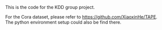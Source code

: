 This is the code for the KDD group project.

For the Cora dataset, please refer to https://github.com/XiaoxinHe/TAPE. The python environment setup could also be find there.



